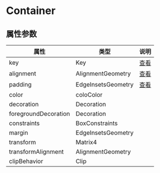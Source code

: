 # Container

## 属性参数

| 属性                 | 类型               | 说明                       |
| -------------------- | ------------------ | -------------------------- |
| key                  | Key                | [查看](Key.md)             |
| alignment            | AlignmentGeometry  | [查看](AlignmentGeometry.) |
| padding              | EdgeInsetsGeometry | [查看](EdgeInsetsGeometry) |
| color                | coloColor          |                            |
| decoration           | Decoration         |                            |
| foregroundDecoration | Decoration         |                            |
| constraints          | BoxConstraints     |                            |
| margin               | EdgeInsetsGeometry |                            |
| transform            | Matrix4            |                            |
| transformAlignment   | AlignmentGeometry  |                            |
| clipBehavior         | Clip               |                            |

